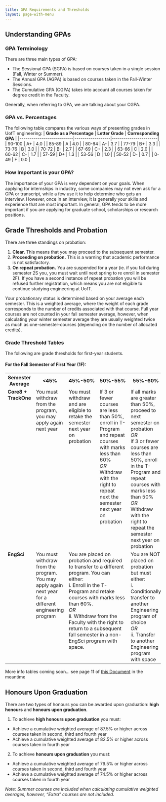 ```yaml
---
title: GPA Requirements and Thresholds
layout: page-with-menu
---
```


## Understanding GPAs
### GPA Terminology
There are three main types of GPA:

- The Sessional GPA (SGPA) is based on courses taken in a single session (Fall, Winter or Summer).
- The Annual GPA (AGPA) is based on courses taken in the Fall-Winter Sessions.
- The Cumulative GPA (CGPA) takes into account all courses taken for degree credit in the Faculty.

Generally, when referring to GPA, we are talking about your CGPA.

### GPA vs. Percentages
The following table compares the various ways of presenting grades in UofT engineering:
| **Grade as a Percentage** | **Letter Grade** | **Corresponding GPA** |
|---------------------------|------------------|-----------------------|
| 90-100                    | A+               | 4.0                   |
| 85-89                     | A                | 4.0                   |
| 80-84                     | A-               | 3.7                   |
| 77-79                     | B+               | 3.3                   |
| 73-76                     | B                | 3.0                   |
| 70-72                     | B-               | 2.7                   |
| 67-69                     | C+               | 2.3                   |
| 63-66                     | C                | 2.0                   |
| 60-62                     | C-               | 1.7                   |
| 57-59                     | D+               | 1.3                   |
| 53-56                     | D                | 1.0                   |
| 50-52                     | D-               | 0.7                   |
| 0-49                      | F                | 0.0                   |

### How Important is your GPA?
The importance of your GPA is very dependent on your goals. When applying for internships in industry, some companies may not even ask for a GPA or transcript, while a few use it to help determine who gets an interview. However, once in an interview, it is generally your skills and experience that are most important. In general, GPA tends to be more important if you are applying for graduate school, scholarships or research positions.

## Grade Thresholds and Probation
There are three standings on probation:
1. **Clear.** This means that you may proceed to the subsequent semester.
2. **Proceeding on probation.** This is a warning that academic performance is not satisfactory.
3. **On repeat probation.** You are suspended for a year (ie. if you fail during semester 2S you, you must wait until next spring to re enroll in semester 2F). If you have a second instance of repeat probation you will be refused further registration, which means you are not eligible to continue studying engineering at UofT.

Your probationary status is determined based on your average each semester. This is a weighted average, where the weight of each grade corresponds to the number of credits associated with that course. Full year courses are not counted in your fall semester average, however, when calculating your winter semester average they are usually weighted twice as much as one-semester-courses (depending on the number of allocated credits).

### Grade Threshold Tables
The following are grade thresholds for first-year students.

#### For the Fall Semester of First Year (1F):
<table>
    <tr>
        <th> Semester Average </th>
        <th> <45% </th>
        <th> 45%-50% </th>
        <th> 50%-55% </th>
        <th> 55%-60% </th>
        <th> 60%-79.5% </th>
        <th> >79.5 </th>
    </tr>
    <tr style="vertical-align:top">
        <td> <b> Core8 + TrackOne </b> </td>
        <td> You must withdraw from the program, you may apply again next year </td>
        <td> You must withdraw and are eligible to retake the semester next year on probation </td>
        <td> If 3 or fewer courses are less than 50%, enroll in T-Program and repeat courses with marks less than 60%
            <br> <em> OR </em> <br> 
            Withdraw with the right to repeat next the semester next year on probation </td>
        <td> If all marks are greater than 50%, proceed to next semester on probation
            <br> <em> OR </em> <br>
            If 3 or fewer courses are less than 50%, enroll in the T-Program and repeat courses with marks less than 50%
            <br> <em> OR </em> <br>
            Withdraw with the right to repeat the semester next year on probation </td> 
        <td> Doing good 🙂You have a clear academic record </td> 
        <td> You made the dean’s honours list 🙂 </td> 
    </tr>
    <tr style="vertical-align:top">
        <td> <b> EngSci </b> </td>
        <td>You must withdraw from the program. You may apply again next year for a different engineering program</td>
        <td colspan="2"> You are placed on probation and required to transfer to a different program. You can either: <br>
            i.  Enroll in the T-Program and retake courses with marks less than 60%.
            <br> <em> OR </em> <br>
            ii. Withdraw from the Faculty with the right to return to a subsequent fall semester in a non-EngSci program with space. </td>
        <td> You are NOT placed on probation but must either: <br>
            i. Conditionally transfer to another Engineering program of choice
            <br> <em> OR </em> <br>
            ii. Transfer to another Engineering program with space </td>
        <td> Doing good 🙂You have a clear academic record </td>
        <td> You made the dean’s honours list 🙂 </td>
    </tr>
</table>

More info tables coming soon... see page 11 of [this Document](https://docs.google.com/document/d/1ecw9AjvM7KGwVslqmHdOcbIqTChuPhGHtS_TQcscR-I/edit?usp=sharing) in the meantime

## Honours Upon Graduation
There are two types of honours you can be awarded upon graduation: **high honours** and **honours upon graduation**.

1. To achieve **high honours upon graduation** you must:
- Achieve a cumulative weighted average of 87.5% or higher across courses taken in second, third and fourth year
- Achieve a cumulative weighted average of 82.5% or higher across courses taken in fourth year

2. To achieve **honours upon graduation** you must:
- Achieve a cumulative weighted average of 79.5% or higher across courses taken in second, third and fourth year
- Achieve a cumulative weighted average of 74.5% or higher across courses taken in fourth year

*Note: Summer courses are included when calculating cumulative weighted averages, however, “Extra” courses are not included.*